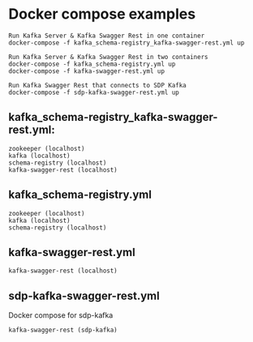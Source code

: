 # Docker compose examples
    
    Run Kafka Server & Kafka Swagger Rest in one container
    docker-compose -f kafka_schema-registry_kafka-swagger-rest.yml up
        
    Run Kafka Server & Kafka Swagger Rest in two containers
    docker-compose -f kafka_schema-registry.yml up
    docker-compose -f kafka-swagger-rest.yml up
    
    Run Kafka Swagger Rest that connects to SDP Kafka
    docker-compose -f sdp-kafka-swagger-rest.yml up

## kafka_schema-registry_kafka-swagger-rest.yml:

    zookeeper (localhost)
    kafka (localhost)
    schema-registry (localhost)
    kafka-swagger-rest (localhost)

## kafka_schema-registry.yml
    zookeeper (localhost)
    kafka (localhost)
    schema-registry (localhost)

## kafka-swagger-rest.yml
    kafka-swagger-rest (localhost)

## sdp-kafka-swagger-rest.yml
Docker compose for sdp-kafka
    
    kafka-swagger-rest (sdp-kafka)
